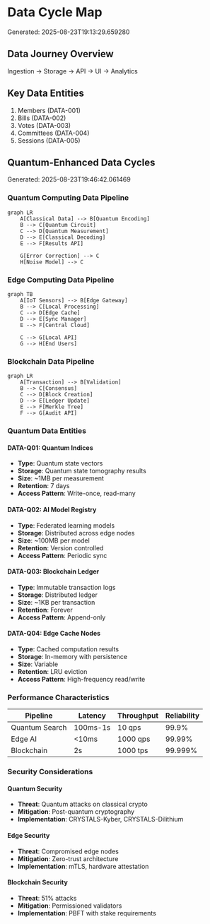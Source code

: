 # Data Cycle Map

Generated: 2025-08-23T19:13:29.659280

## Data Journey Overview
Ingestion → Storage → API → UI → Analytics

## Key Data Entities
1. Members (DATA-001)
2. Bills (DATA-002)
3. Votes (DATA-003)
4. Committees (DATA-004)
5. Sessions (DATA-005)


## Quantum-Enhanced Data Cycles

Generated: 2025-08-23T19:46:42.061469

### Quantum Computing Data Pipeline

```mermaid
graph LR
    A[Classical Data] --> B[Quantum Encoding]
    B --> C[Quantum Circuit]
    C --> D[Quantum Measurement]
    D --> E[Classical Decoding]
    E --> F[Results API]
    
    G[Error Correction] --> C
    H[Noise Model] --> C
```

### Edge Computing Data Pipeline

```mermaid
graph TB
    A[IoT Sensors] --> B[Edge Gateway]
    B --> C[Local Processing]
    C --> D[Edge Cache]
    D --> E[Sync Manager]
    E --> F[Central Cloud]
    
    C --> G[Local API]
    G --> H[End Users]
```

### Blockchain Data Pipeline

```mermaid
graph LR
    A[Transaction] --> B[Validation]
    B --> C[Consensus]
    C --> D[Block Creation]
    D --> E[Ledger Update]
    E --> F[Merkle Tree]
    F --> G[Audit API]
```

### Quantum Data Entities

#### DATA-Q01: Quantum Indices
- **Type**: Quantum state vectors
- **Storage**: Quantum state tomography results
- **Size**: ~1MB per measurement
- **Retention**: 7 days
- **Access Pattern**: Write-once, read-many

#### DATA-Q02: AI Model Registry
- **Type**: Federated learning models
- **Storage**: Distributed across edge nodes
- **Size**: ~100MB per model
- **Retention**: Version controlled
- **Access Pattern**: Periodic sync

#### DATA-Q03: Blockchain Ledger
- **Type**: Immutable transaction logs
- **Storage**: Distributed ledger
- **Size**: ~1KB per transaction
- **Retention**: Forever
- **Access Pattern**: Append-only

#### DATA-Q04: Edge Cache Nodes
- **Type**: Cached computation results
- **Storage**: In-memory with persistence
- **Size**: Variable
- **Retention**: LRU eviction
- **Access Pattern**: High-frequency read/write

### Performance Characteristics

| Pipeline | Latency | Throughput | Reliability |
|----------|---------|------------|-------------|
| Quantum Search | 100ms-1s | 10 qps | 99.9% |
| Edge AI | <10ms | 1000 qps | 99.99% |
| Blockchain | 2s | 1000 tps | 99.999% |

### Security Considerations

#### Quantum Security
- **Threat**: Quantum attacks on classical crypto
- **Mitigation**: Post-quantum cryptography
- **Implementation**: CRYSTALS-Kyber, CRYSTALS-Dilithium

#### Edge Security
- **Threat**: Compromised edge nodes
- **Mitigation**: Zero-trust architecture
- **Implementation**: mTLS, hardware attestation

#### Blockchain Security
- **Threat**: 51% attacks
- **Mitigation**: Permissioned validators
- **Implementation**: PBFT with stake requirements
